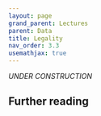 ```yaml
---
layout: page
grand_parent: Lectures
parent: Data
title: Legality
nav_order: 3.3
usemathjax: true
---
```

*UNDER CONSTRUCTION*

## Further reading
